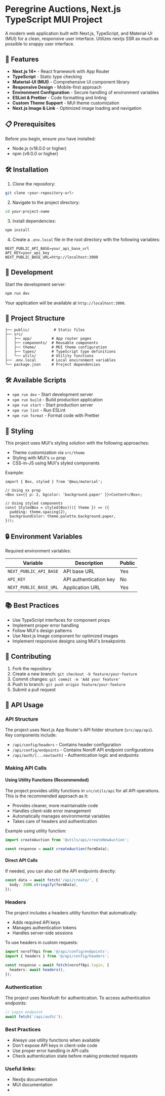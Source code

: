 # Peregrine Auctions, Next.js TypeScript MUI Project

A modern web application built with Next.js, TypeScript, and Material-UI (MUI) for a clean, responsive user interface. Utilizes nextjs SSR as much as possible to snappy user interface.

## 🚀 Features

- **Next.js 14+** - React framework with App Router
- **TypeScript** - Static type checking
- **Material-UI (MUI)** - Comprehensive UI component library
- **Responsive Design** - Mobile-first approach
- **Environment Configuration** - Secure handling of environment variables
- **ESLint & Prettier** - Code formatting and linting
- **Custom Theme Support** - MUI theme customization
- **Next.js Image & Link** - Optimized image loading and navigation

## 📋 Prerequisites

Before you begin, ensure you have installed:

- Node.js (v18.0.0 or higher)
- npm (v9.0.0 or higher)

## 🛠️ Installation

1. Clone the repository:

```bash
git clone <your-repository-url>
```

2. Navigate to the project directory:

```bash
cd your-project-name
```

3. Install dependencies:

```bash
npm install
```

4. Create a `.env.local` file in the root directory with the following variables:

```env
NEXT_PUBLIC_API_BASE=your_api_base_url
API_KEY=your_api_key
NEXT_PUBLIC_BASE_URL=http://localhost:3000
```

## 🚀 Development

Start the development server:

```bash
npm run dev
```

Your application will be available at `http://localhost:3000`.

## 📁 Project Structure

```
├── public/           # Static files
├── src/
│   ├── app/         # App router pages
│   ├── components/  # Reusable components
│   ├── theme/       # MUI theme configuration
│   ├── types/       # TypeScript type definitions
│   └── utils/       # Utility functions
├── .env.local       # Local environment variables
└── package.json     # Project dependencies
```

## 🛠️ Available Scripts

- `npm run dev` - Start development server
- `npm run build` - Build production application
- `npm run start` - Start production server
- `npm run lint` - Run ESLint
- `npm run format` - Format code with Prettier

## 🎨 Styling

This project uses MUI's styling solution with the following approaches:

- Theme customization via `src/theme`
- Styling with MUI's `sx` prop
- CSS-in-JS using MUI's styled components

Example:

```tsx
import { Box, styled } from '@mui/material';

// Using sx prop
<Box sx={{ p: 2, bgcolor: 'background.paper' }}>Content</Box>;

// Using styled components
const StyledBox = styled(Box)(({ theme }) => ({
  padding: theme.spacing(2),
  backgroundColor: theme.palette.background.paper,
}));
```

## 🔒 Environment Variables

Required environment variables:

| Variable               | Description            | Public |
| ---------------------- | ---------------------- | ------ |
| `NEXT_PUBLIC_API_BASE` | API base URL           | Yes    |
| `API_KEY`              | API authentication key | No     |
| `NEXT_PUBLIC_BASE_URL` | Application URL        | Yes    |

## 📚 Best Practices

- Use TypeScript interfaces for component props
- Implement proper error handling
- Follow MUI's design patterns
- Use Next.js Image component for optimized images
- Implement responsive designs using MUI's breakpoints

## 🤝 Contributing

1. Fork the repository
2. Create a new branch: `git checkout -b feature/your-feature`
3. Commit changes: `git commit -m 'Add your feature'`
4. Push to branch: `git push origin feature/your-feature`
5. Submit a pull request

## 🔌 API Usage

### API Structure

The project uses Next.js App Router's API folder structure (`src/app/api`). Key components include:

- `/api/config/headers` - Contains header configuration
- `/api/config/endpoints` - Contains Noroff API endpoint configurations
- `/api/auth/[...nextauth]` - Authentication logic and endpoints

### Making API Calls

#### Using Utility Functions (Recommended)

The project provides utility functions in `src/utils/api` for all API operations. This is the recommended approach as it:

- Provides cleaner, more maintainable code
- Handles client-side error management
- Automatically manages environmental variables
- Takes care of headers and authentication

Example using utility function:

```ts
import createAuction from '@utils/api/createNewAuction';

const response = await createAuction(formData);
```

#### Direct API Calls

If needed, you can also call the API endpoints directly:

```ts
const data = await fetch('/api/create/', {
  body: JSON.stringify(formData),
});
```

### Headers

The project includes a headers utility function that automatically:

- Adds required API keys
- Manages authentication tokens
- Handles server-side sessions

To use headers in custom requests:

```ts
import noroffApi from '@/api/config/endpoints';
import { headers } from '@/api/config/headers';

const response = await fetch(noroffApi.login, {
  headers: await headers(),
});
```

### Authentication

The project uses NextAuth for authentication. To access authentication endpoints:

```ts
// Login endpoint
await fetch('/api/auth/');
```

### Best Practices

- Always use utility functions when available
- Don't expose API keys in client-side code
- Use proper error handling in API calls
- Check authentication state before making protected requests

### Useful links:

- Nextjs documentation
- MUI documentation
-
